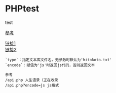 # PHPtest

test

[参考](https://blog.imvann.com/6.html)

[链接1](https://zigou-api.herokuapp.com)  
[链接2](https://api.qsim.top)
```
`type`：指定文本库文件名，无参数时默认为'hitokoto.txt'
`encode`：赋值为'js'时返回js代码，否则返回文本

参考
/api.php 人生语录（正在收录
/api.php?encode=js js格式
```



